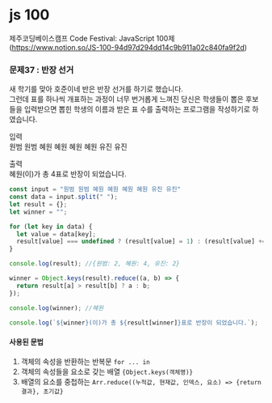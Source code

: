 # js 100

제주코딩베이스캠프 Code Festival: JavaScript 100제  
(https://www.notion.so/JS-100-94d97d294dd14c9b911a02c840fa9f2d)

### 문제37 : 반장 선거 

새 학기를 맞아 호준이네 반은 반장 선거를 하기로 했습니다.   
그런데 표를 하나씩 개표하는 과정이 너무 번거롭게 느껴진 당신은 학생들이 뽑은 후보들을 입력받으면 뽑힌 학생의 이름과 받은 표 수를 출력하는 프로그램을 작성하기로 하였습니다.

입력  
원범 원범 혜원 혜원 혜원 혜원 유진 유진  

출력  
혜원(이)가 총 4표로 반장이 되었습니다.  

```javascript
const input = "원범 원범 혜원 혜원 혜원 혜원 유진 유진"
const data = input.split(" ");
let result = {};
let winner = "";

for (let key in data) {
  let value = data[key];
  result[value] === undefined ? (result[value] = 1) : (result[value] += 1);
}

console.log(result); //{원범: 2, 혜원: 4, 유진: 2}

winner = Object.keys(result).reduce((a, b) => {
  return result[a] > result[b] ? a : b;
});

console.log(winner); //혜원

console.log(`${winner}(이)가 총 ${result[winner]}표로 반장이 되었습니다.`);
```

#### 사용된 문법
1. 객체의 속성을 반환하는 반복문 `for ... in` 
2. 객체의 속성들을 요소로 갖는 배열 `{Object.keys(객체명)}`
3. 배열의 요소를 중첩하는 `Arr.reduce((누적값, 현재값, 인덱스, 요소) => {return 결과}, 초기값}`
